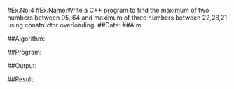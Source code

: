 #Ex.No:4
#Ex.Name:Write a C++ program to find the maximum of two numbers between 95, 64 and maximum of three numbers between 22,28,21 using constructor overloading.
##Date:
##Aim:


##Algorithm:





##Program:



##Output:



##Result:
